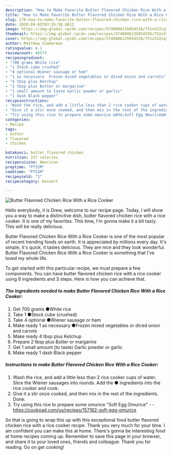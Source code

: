 ```yaml
---
description: "How to Make Favorite Butter Flavored Chicken Rice With a Rice Cooker"
title: "How to Make Favorite Butter Flavored Chicken Rice With a Rice Cooker"
slug: 278-how-to-make-favorite-butter-flavored-chicken-rice-with-a-rice-cooker
date: 2020-09-03T03:26:56.661Z
image: https://img-global.cpcdn.com/recipes/5748806135054336/751x532cq70/butter-flavored-chicken-rice-with-a-rice-cooker-recipe-main-photo.jpg
thumbnail: https://img-global.cpcdn.com/recipes/5748806135054336/751x532cq70/butter-flavored-chicken-rice-with-a-rice-cooker-recipe-main-photo.jpg
cover: https://img-global.cpcdn.com/recipes/5748806135054336/751x532cq70/butter-flavored-chicken-rice-with-a-rice-cooker-recipe-main-photo.jpg
author: Matthew Zimmerman
ratingvalue: 4.1
reviewcount: 46573
recipeingredient:
- "700 grams White rice"
- "1 Stock cube crushed"
- "4 optional Wiener sausage or ham"
- "1 as necessary  Frozen mixed vegetables or diced onion and carrots"
- "4 tbsp plus Ketchup"
- "2 tbsp plus Butter or margarine"
- "1 small amount to taste Garlic powder or garlic"
- "1 dash Black pepper"
recipeinstructions:
- "Wash the rice, and add a little less than 2 rice cooker cups of water. Slice the Wiener sausages into rounds. Add the ● ingredients into the rice cooker and cook."
- "Give it a stir once cooked, and then mix in the rest of the ingredients. Done."
- "Try using this rice to prepare some omurice &#34;Soft Egg Omurice&#34;  https://cookpad.com/us/recipes/157182-soft-egg-omurice"
categories:
- Recipe
tags:
- butter
- flavored
- chicken

katakunci: butter flavored chicken 
nutrition: 227 calories
recipecuisine: American
preptime: "PT32M"
cooktime: "PT52M"
recipeyield: "1"
recipecategory: Dessert

---
```



![Butter Flavored Chicken Rice With a Rice Cooker](https://img-global.cpcdn.com/recipes/5748806135054336/751x532cq70/butter-flavored-chicken-rice-with-a-rice-cooker-recipe-main-photo.jpg)

Hello everybody, it is Drew, welcome to our recipe page. Today, I will show you a way to make a distinctive dish, butter flavored chicken rice with a rice cooker. It is one of my favorites. This time, I'm gonna make it a bit tasty. This will be really delicious.

Butter Flavored Chicken Rice With a Rice Cooker is one of the most popular of recent trending foods on earth. It is appreciated by millions every day. It's simple, it's quick, it tastes delicious. They are nice and they look wonderful. Butter Flavored Chicken Rice With a Rice Cooker is something that I've loved my whole life.




To get started with this particular recipe, we must prepare a few components. You can have butter flavored chicken rice with a rice cooker using 8 ingredients and 3 steps. Here is how you can achieve that.

<!--inarticleads1-->

##### The ingredients needed to make Butter Flavored Chicken Rice With a Rice Cooker:

1. Get 700 grams ●White rice
1. Take 1 ●Stock cube (crushed)
1. Take 4 optional ●Wiener sausage or ham
1. Make ready 1 as necessary  ●Frozen mixed vegetables or diced onion and carrots
1. Make ready 4 tbsp plus Ketchup
1. Prepare 2 tbsp plus Butter or margarine
1. Get 1 small amount (to taste) Garlic powder or garlic
1. Make ready 1 dash Black pepper




<!--inarticleads2-->

##### Instructions to make Butter Flavored Chicken Rice With a Rice Cooker:

1. Wash the rice, and add a little less than 2 rice cooker cups of water. Slice the Wiener sausages into rounds. Add the ● ingredients into the rice cooker and cook.
1. Give it a stir once cooked, and then mix in the rest of the ingredients. Done.
1. Try using this rice to prepare some omurice &#34;Soft Egg Omurice&#34; -  - https://cookpad.com/us/recipes/157182-soft-egg-omurice




So that is going to wrap this up with this exceptional food butter flavored chicken rice with a rice cooker recipe. Thank you very much for your time. I am confident you can make this at home. There's gonna be interesting food at home recipes coming up. Remember to save this page in your browser, and share it to your loved ones, friends and colleague. Thank you for reading. Go on get cooking!
